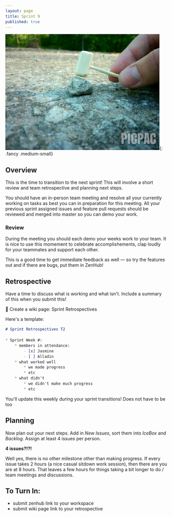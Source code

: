 ```yaml
---
layout: page
title: Sprint 9
published: true
---
```



![](img/rocks.gif){: .fancy .medium-small}


## Overview 

This is the time to transition to the next sprint!  This will involve a short review and team retrospective and planning next steps. 

You should have an in-person team meeting and resolve all your currently working on tasks as best you can in preparation for this meeting.  All your previous sprint assigned issues and feature pull requests should be reviewed and merged into master so you can demo your work.

### Review

During the meeting you should each demo your weeks work to your team. It is nice to use this momement to celebrate accomplishements, clap loudly for your teammates and support each other.

This is a good time to get immediate feedback as well — so try the features out and if there are bugs, put them in ZenHub!

## Retrospective 

Have a time to discuss what is working and what isn't.  Include a summary of this when you submit this!

🚀 Create a wiki page:  Sprint Retrospectives

Here's a template:

```markdown
# Sprint Retrospectives T2

* Sprint Week #: 
    * members in attendance:
        - [x] Jasmine
        - [ ] Alladin
    * what worked well
        * we made progress
        * etc
    * what didn't
        * we didn't make much progress
        * etc

```

You'll update this weekly during your sprint transitions!  Does not have to be too 


## Planning

Now plan out your next steps.  Add in *New Issues*, sort them into *IceBox* and *Backlog*.  Assign at least 4 issues per person.  

**4 issues?!?!**

Well yes, there is no other milestone other than making progress. If every issue takes 2 hours (a nice casual sitdown work session), then there are you are at 8 hours. That leaves a few hours for things taking a bit longer to do / team meetings and discussions.


## To Turn In:
* submit zenhub link to your workspace
* submit wiki page link to your retrospective